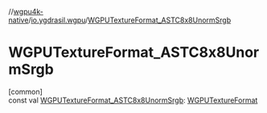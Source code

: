 //[wgpu4k-native](../../index.md)/[io.ygdrasil.wgpu](index.md)/[WGPUTextureFormat_ASTC8x8UnormSrgb](-w-g-p-u-texture-format_-a-s-t-c8x8-unorm-srgb.md)

# WGPUTextureFormat_ASTC8x8UnormSrgb

[common]\
const val [WGPUTextureFormat_ASTC8x8UnormSrgb](-w-g-p-u-texture-format_-a-s-t-c8x8-unorm-srgb.md): [WGPUTextureFormat](-w-g-p-u-texture-format/index.md)